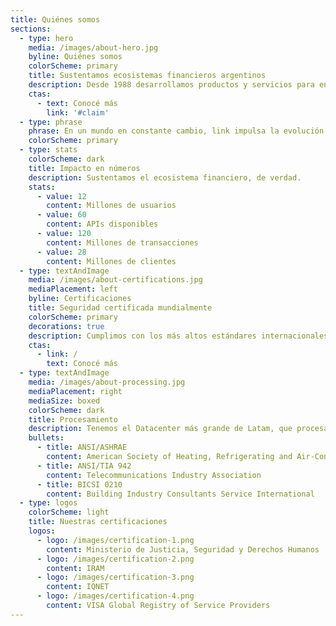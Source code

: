 ```yaml
---
title: Quiénes somos
sections:
  - type: hero
    media: /images/about-hero.jpg
    byline: Quiénes somos
    colorScheme: primary
    title: Sustentamos ecosistemas financieros argentinos
    description: Desde 1988 desarrollamos productos y servicios para entidades financieras, organismos gubernamentales y empresas de todo Argentina. Conocenos.
    ctas:
      - text: Conocé más
        link: '#claim'
  - type: phrase
    phrase: En un mundo en constante cambio, link impulsa la evolución financiera con soluciones seguras y escalables.
    colorScheme: primary
  - type: stats
    colorScheme: dark
    title: Impacto en números
    description: Sustentamos el ecosistema financiero, de verdad.
    stats:
      - value: 12
        content: Millones de usuarios
      - value: 60
        content: APIs disponibles
      - value: 120
        content: Millones de transacciones
      - value: 28
        content: Millones de clientes
  - type: textAndImage
    media: /images/about-certifications.jpg
    mediaPlacement: left
    byline: Certificaciones
    title: Seguridad certificada mundialmente
    colorScheme: primary
    decorations: true
    description: Cumplimos con los más altos estándares internacionales para proteger cada transacción de extremo a extremo.
    ctas:
      - link: /
        text: Conocé más
  - type: textAndImage
    media: /images/about-processing.jpg
    mediaPlacement: right
    mediaSize: boxed
    colorScheme: dark
    title: Procesamiento
    description: Tenemos el Datacenter más grande de Latam, que procesa grandes volúmenes de datos y brinda servicios tecnológicos a bancos y entidades financieras. 
    bullets:
      - title: ANSI/ASHRAE
        content: American Society of Heating, Refrigerating and Air-Conditioning Engineers
      - title: ANSI/TIA 942
        content: Telecommunications Industry Association
      - title: BICSI 0210
        content: Building Industry Consultants Service International
  - type: logos
    colorScheme: light
    title: Nuestras certificaciones
    logos:
      - logo: /images/certification-1.png
        content: Ministerio de Justicia, Seguridad y Derechos Humanos
      - logo: /images/certification-2.png
        content: IRAM
      - logo: /images/certification-3.png
        content: IQNET
      - logo: /images/certification-4.png
        content: VISA Global Registry of Service Providers
---
```

